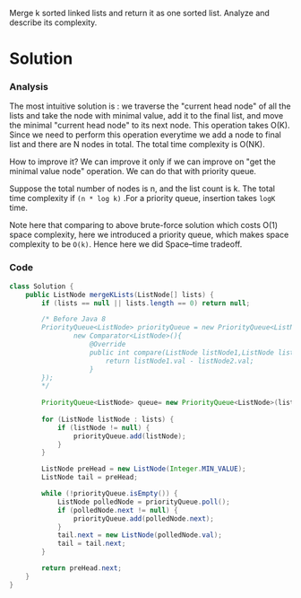 Merge k sorted linked lists and return it as one sorted list. Analyze and describe its complexity.
  
# Solution

### Analysis

The most intuitive solution is : we traverse the "current head node" of all the lists and take the node with minimal value, add it to the final list, and move the minimal "current head node" to its next node. This operation takes O(K). Since we need to perform this operation everytime we add a node to final list and there are N nodes in total. The total time complexity is O(NK).

How to improve it? We can improve it only if we can improve on "get the minimal value node" operation. We can do that with priority queue. 

Suppose the total number of nodes is n, and the list count is k. The total time complexity if ```(n * log k)``` .For a priority queue, insertion takes ```logK``` time.  

Note here that comparing to above brute-force solution which costs O(1) space complexity, here we introduced a priority queue, which makes space complexity to be ```O(k)```. Hence here we did Space–time tradeoff. 

### Code

```java
class Solution {
    public ListNode mergeKLists(ListNode[] lists) {
        if (lists == null || lists.length == 0) return null;

        /* Before Java 8
        PriorityQueue<ListNode> priorityQueue = new PriorityQueue<ListNode>(lists.length,
                new Comparator<ListNode>(){
                    @Override
                    public int compare(ListNode listNode1,ListNode listNode2){
                        return listNode1.val - listNode2.val;
                    }
        });
        */
        
        PriorityQueue<ListNode> queue= new PriorityQueue<ListNode>(lists.length, (a, b)-> a.val - b.val);
        
        for (ListNode listNode : lists) {
            if (listNode != null) {
                priorityQueue.add(listNode);
            }
        }

        ListNode preHead = new ListNode(Integer.MIN_VALUE);
        ListNode tail = preHead;

        while (!priorityQueue.isEmpty()) {
            ListNode polledNode = priorityQueue.poll();
            if (polledNode.next != null) {
                priorityQueue.add(polledNode.next);
            }
            tail.next = new ListNode(polledNode.val);
            tail = tail.next;
        }

        return preHead.next;
    }
}
```

